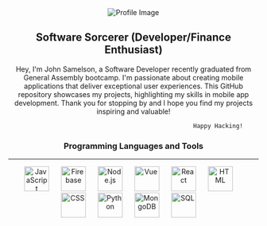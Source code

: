 <div align="center">
  <img src="https://github.com/SouCode/SouCode/assets/93101540/0986073b-2cc9-4cad-8671-89960d7b2457" alt="Profile Image">
  <h2>Software Sorcerer (Developer/Finance Enthusiast)</h2>
</div>

  <p align="center">
      Hey, I'm John Samelson, a Software Developer recently graduated from General Assembly bootcamp. I'm passionate about creating mobile applications that       deliver exceptional user experiences. This GitHub repository showcases my projects, highlighting my skills in mobile app development.
                          Thank you for stopping by and I hope you find my projects inspiring and valuable!
    
                                                        Happy Hacking! 
  </p>





<div align="center">
  <h3 align="center">  Programming Languages and Tools</h3>
  <hr style="border-color: rgba(0, 0, 0, 0.2);">
  <p>
    <img src="https://cdn.svgporn.com/logos/javascript.svg" alt="JavaScript" width="50" height="50" style="margin-right: 20px;">
    <img src="https://cdn.svgporn.com/logos/firebase.svg" alt="Firebase" width="50" height="50" style="margin-right: 20px;">
    <img src="https://cdn.svgporn.com/logos/nodejs.svg" alt="Node.js" width="50" height="50" style="margin-right: 20px;">
    <img src="https://cdn.svgporn.com/logos/vue.svg" alt="Vue" width="50" height="50" style="margin-right: 20px;">
    <img src="https://cdn.svgporn.com/logos/react.svg" alt="React" width="50" height="50" style="margin-right: 20px;">
    <img src="https://cdn.svgporn.com/logos/html-5.svg" alt="HTML" width="50" height="50" style="margin-right: 20px;">
    <img src="https://cdn.svgporn.com/logos/css-3.svg" alt="CSS" width="50" height="50" style="margin-right: 20px;">
    <img src="https://cdn.svgporn.com/logos/python.svg" alt="Python" width="50" height="50" style="margin-right: 20px;">
    <img src="https://cdn.svgporn.com/logos/mongodb-icon.svg" alt="MongoDB" width="50" height="50" style="margin-right: 20px;">
    <img src="https://cdn.svgporn.com/logos/mysql.svg" alt="SQL" width="50" height="50" style="margin-right: 20px;">

  </p>
</div>

